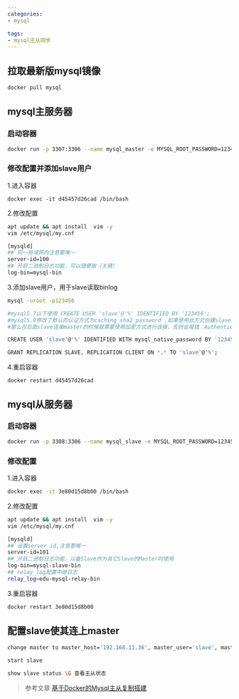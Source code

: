 ```yaml
---
categories: 
- mysql

tags:
- mysql主从同步
---
```

## 拉取最新版mysql镜像
```bash
docker pull mysql 
```
## mysql主服务器
### 启动容器
```bash
docker run -p 3307:3306 --name mysql_master -e MYSQL_ROOT_PASSWORD=123456 -d mysql:latest
```
<!--more-->

### 修改配置并添加slave用户
1.进入容器
```
docker exec -it d45457d26cad /bin/bash
```

2.修改配置    
```bash
apt update && apt install  vim -y
vim /etc/mysql/my.cnf

[mysqld]
## 同一局域网内注意要唯一
server-id=100  
## 开启二进制日志功能，可以随便取（关键）
log-bin=mysql-bin
```
3.添加slave用户，用于slave读取binlog
```bash
mysql -uroot -p123456 

#mysql5.7以下使用 CREATE USER 'slave'@'%' IDENTIFIED BY '123456';
#mysql5.8修改了默认的认证方式为caching_sha2_password ,如果使用此方式创建slave用户，
#那么在后面slave连接master的时候就需要使用加密方式进行连接，否则会报错：Authentication requires secure connection

CREATE USER 'slave'@'%' IDENTIFIED WITH mysql_native_password BY '123456';

GRANT REPLICATION SLAVE, REPLICATION CLIENT ON *.* TO 'slave'@'%';
```

4.重启容器
```
docker restart d45457d26cad
```

## mysql从服务器

### 启动容器
```bash
docker run -p 3308:3306 --name mysql_slave -e MYSQL_ROOT_PASSWORD=123456 -d mysql:latest
```
### 修改配置
1.进入容器
```bash
docker exec -it 3e80d15d8b00 /bin/bash
```
2.修改配置    
```bash
apt update && apt install  vim -y
vim /etc/mysql/my.cnf

[mysqld]
## 设置server_id,注意要唯一
server-id=101  
## 开启二进制日志功能，以备Slave作为其它Slave的Master时使用
log-bin=mysql-slave-bin   
## relay_log配置中继日志
relay_log=edu-mysql-relay-bin  
```
3.重启容器
```bash
docker restart 3e80d15d8b00
```    
## 配置slave使其连上master    
```bash
change master to master_host='192.168.11.36', master_user='slave', master_password='123456', master_port=3307, master_log_file='mysql-bin.000001', master_log_pos= 605, master_connect_retry=30;

start slave 

show slave status \G 查看主从状态

```
> 参考文章
[基于Docker的Mysql主从复制搭建](https://www.cnblogs.com/songwenjie/p/9371422.html)

